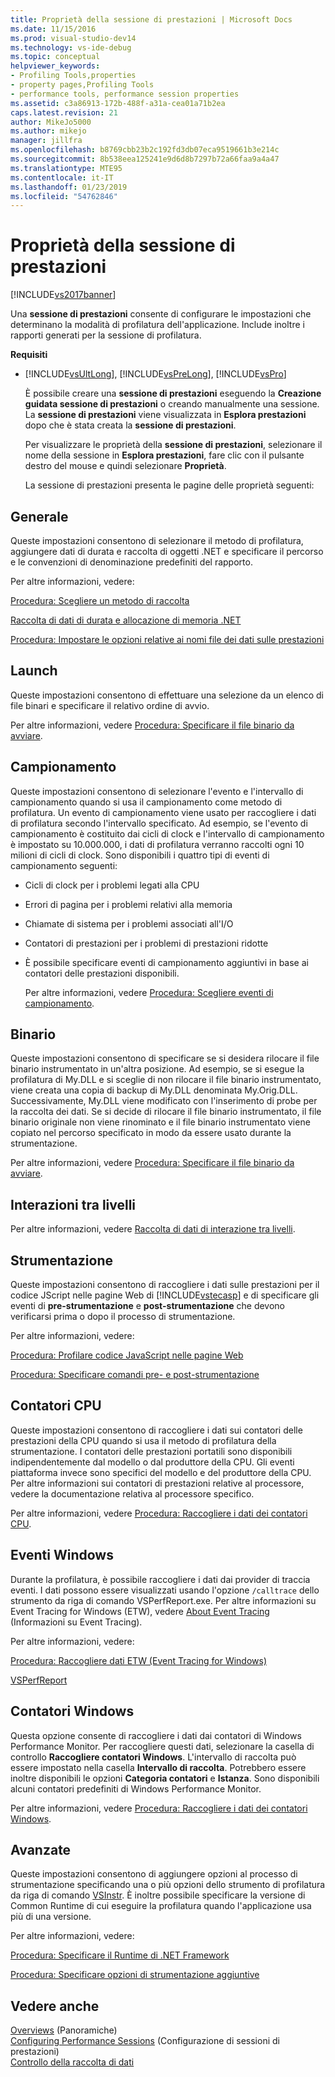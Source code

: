 ```yaml
---
title: Proprietà della sessione di prestazioni | Microsoft Docs
ms.date: 11/15/2016
ms.prod: visual-studio-dev14
ms.technology: vs-ide-debug
ms.topic: conceptual
helpviewer_keywords:
- Profiling Tools,properties
- property pages,Profiling Tools
- performance tools, performance session properties
ms.assetid: c3a86913-172b-488f-a31a-cea01a71b2ea
caps.latest.revision: 21
author: MikeJo5000
ms.author: mikejo
manager: jillfra
ms.openlocfilehash: b8769cbb23b2c192fd3db07eca9519661b3e214c
ms.sourcegitcommit: 8b538eea125241e9d6d8b7297b72a66faa9a4a47
ms.translationtype: MTE95
ms.contentlocale: it-IT
ms.lasthandoff: 01/23/2019
ms.locfileid: "54762846"
---
```

# <a name="performance-session-properties"></a>Proprietà della sessione di prestazioni
[!INCLUDE[vs2017banner](../includes/vs2017banner.md)]

Una **sessione di prestazioni** consente di configurare le impostazioni che determinano la modalità di profilatura dell'applicazione. Include inoltre i rapporti generati per la sessione di profilatura.  
  
 **Requisiti**  
  
- [!INCLUDE[vsUltLong](../includes/vsultlong-md.md)], [!INCLUDE[vsPreLong](../includes/vsprelong-md.md)], [!INCLUDE[vsPro](../includes/vspro-md.md)]  
  
  È possibile creare una **sessione di prestazioni** eseguendo la **Creazione guidata sessione di prestazioni** o creando manualmente una sessione. La **sessione di prestazioni** viene visualizzata in **Esplora prestazioni** dopo che è stata creata la **sessione di prestazioni**.  
  
  Per visualizzare le proprietà della **sessione di prestazioni**, selezionare il nome della sessione in **Esplora prestazioni**, fare clic con il pulsante destro del mouse e quindi selezionare **Proprietà**.  
  
  La sessione di prestazioni presenta le pagine delle proprietà seguenti:  
  
## <a name="general"></a>Generale  
 Queste impostazioni consentono di selezionare il metodo di profilatura, aggiungere dati di durata e raccolta di oggetti .NET e specificare il percorso e le convenzioni di denominazione predefiniti del rapporto.  
  
 Per altre informazioni, vedere:  
  
 [Procedura: Scegliere un metodo di raccolta](../profiling/how-to-choose-collection-methods.md)  
  
 [Raccolta di dati di durata e allocazione di memoria .NET](../profiling/collecting-dotnet-memory-allocation-and-lifetime-data.md)  
  
 [Procedura: Impostare le opzioni relative ai nomi file dei dati sulle prestazioni](../profiling/how-to-set-performance-data-file-name-options.md)  
  
## <a name="launch"></a>Launch  
 Queste impostazioni consentono di effettuare una selezione da un elenco di file binari e specificare il relativo ordine di avvio.  
  
 Per altre informazioni, vedere [Procedura: Specificare il file binario da avviare](../profiling/how-to-specify-the-binary-to-start.md).  
  
## <a name="sampling"></a>Campionamento  
 Queste impostazioni consentono di selezionare l'evento e l'intervallo di campionamento quando si usa il campionamento come metodo di profilatura. Un evento di campionamento viene usato per raccogliere i dati di profilatura secondo l'intervallo specificato. Ad esempio, se l'evento di campionamento è costituito dai cicli di clock e l'intervallo di campionamento è impostato su 10.000.000, i dati di profilatura verranno raccolti ogni 10 milioni di cicli di clock. Sono disponibili i quattro tipi di eventi di campionamento seguenti:  
  
- Cicli di clock per i problemi legati alla CPU  
  
- Errori di pagina per i problemi relativi alla memoria  
  
- Chiamate di sistema per i problemi associati all'I/O  
  
- Contatori di prestazioni per i problemi di prestazioni ridotte  
  
- È possibile specificare eventi di campionamento aggiuntivi in base ai contatori delle prestazioni disponibili.  
  
  Per altre informazioni, vedere [Procedura: Scegliere eventi di campionamento](../profiling/how-to-choose-sampling-events.md).  
  
## <a name="binary"></a>Binario  
 Queste impostazioni consentono di specificare se si desidera rilocare il file binario instrumentato in un'altra posizione. Ad esempio, se si esegue la profilatura di My.DLL e si sceglie di non rilocare il file binario instrumentato, viene creata una copia di backup di My.DLL denominata My.Orig.DLL. Successivamente, My.DLL viene modificato con l'inserimento di probe per la raccolta dei dati. Se si decide di rilocare il file binario instrumentato, il file binario originale non viene rinominato e il file binario instrumentato viene copiato nel percorso specificato in modo da essere usato durante la strumentazione.  
  
 Per altre informazioni, vedere [Procedura: Specificare il file binario da avviare](../profiling/how-to-specify-the-binary-to-start.md).  
  
## <a name="tier-interactions"></a>Interazioni tra livelli  
 Per altre informazioni, vedere [Raccolta di dati di interazione tra livelli](../profiling/collecting-tier-interaction-data.md).  
  
## <a name="instrumentation"></a>Strumentazione  
 Queste impostazioni consentono di raccogliere i dati sulle prestazioni per il codice JScript nelle pagine Web di [!INCLUDE[vstecasp](../includes/vstecasp-md.md)] e di specificare gli eventi di **pre-strumentazione** e **post-strumentazione** che devono verificarsi prima o dopo il processo di strumentazione.  
  
 Per altre informazioni, vedere:  
  
 [Procedura: Profilare codice JavaScript nelle pagine Web](../profiling/how-to-profile-javascript-code-in-web-pages.md)  
  
 [Procedura: Specificare comandi pre- e post-strumentazione](../profiling/how-to-specify-pre-and-post-instrument-commands.md)  
  
## <a name="cpu-counters"></a>Contatori CPU  
 Queste impostazioni consentono di raccogliere i dati sui contatori delle prestazioni della CPU quando si usa il metodo di profilatura della strumentazione. I contatori delle prestazioni portatili sono disponibili indipendentemente dal modello o dal produttore della CPU. Gli eventi piattaforma invece sono specifici del modello e del produttore della CPU. Per altre informazioni sui contatori di prestazioni relative al processore, vedere la documentazione relativa al processore specifico.  
  
 Per altre informazioni, vedere [Procedura: Raccogliere i dati dei contatori CPU](../profiling/how-to-collect-cpu-counter-data.md).  
  
## <a name="windows-events"></a>Eventi Windows  
 Durante la profilatura, è possibile raccogliere i dati dai provider di traccia eventi. I dati possono essere visualizzati usando l'opzione `/calltrace` dello strumento da riga di comando VSPerfReport.exe. Per altre informazioni su Event Tracing for Windows (ETW), vedere [About Event Tracing](http://go.microsoft.com/fwlink/?linkid=90752) (Informazioni su Event Tracing).  
  
 Per altre informazioni, vedere:  
  
 [Procedura: Raccogliere dati ETW (Event Tracing for Windows)](../profiling/how-to-collect-event-tracing-for-windows-etw-data.md)  
  
 [VSPerfReport](../profiling/vsperfreport.md)  
  
## <a name="windows-counters"></a>Contatori Windows  
 Questa opzione consente di raccogliere i dati dai contatori di Windows Performance Monitor. Per raccogliere questi dati, selezionare la casella di controllo **Raccogliere contatori Windows**. L'intervallo di raccolta può essere impostato nella casella **Intervallo di raccolta**. Potrebbero essere inoltre disponibili le opzioni **Categoria contatori** e **Istanza**. Sono disponibili alcuni contatori predefiniti di Windows Performance Monitor.  
  
 Per altre informazioni, vedere [Procedura: Raccogliere i dati dei contatori Windows](../profiling/how-to-collect-windows-counter-data.md).  
  
## <a name="advanced"></a>Avanzate  
 Queste impostazioni consentono di aggiungere opzioni al processo di strumentazione specificando una o più opzioni dello strumento di profilatura da riga di comando [VSInstr](../profiling/vsinstr.md). È inoltre possibile specificare la versione di Common Runtime di cui eseguire la profilatura quando l'applicazione usa più di una versione.  
  
 Per altre informazioni, vedere:  
  
 [Procedura: Specificare il Runtime di .NET Framework](../profiling/how-to-specify-the-dotnet-framework-runtime.md)  
  
 [Procedura: Specificare opzioni di strumentazione aggiuntive](../profiling/how-to-specify-additional-instrumentation-options.md)  
  
## <a name="see-also"></a>Vedere anche  
 [Overviews](../profiling/overviews-performance-tools.md)  (Panoramiche)  
 [Configuring Performance Sessions](../profiling/configuring-performance-sessions.md)  (Configurazione di sessioni di prestazioni)  
 [Controllo della raccolta di dati](../profiling/controlling-data-collection.md)
